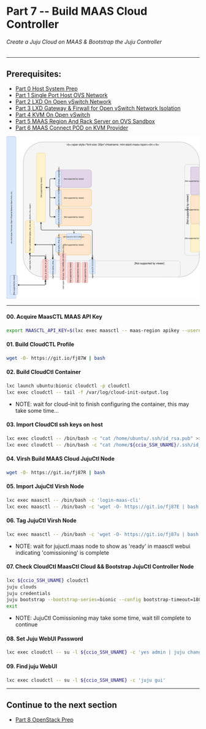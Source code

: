 # Part 7 -- Build MAAS Cloud Controller
###### Create a Juju Cloud on MAAS & Bootstrap the Juju Controller

-------
## Prerequisites:
- [Part 0 Host System Prep]
- [Part 1 Single Port Host OVS Network]
- [Part 2 LXD On Open vSwitch Network]
- [Part 3 LXD Gateway & Firwall for Open vSwitch Network Isolation]
- [Part 4 KVM On Open vSwitch]
- [Part 5 MAAS Region And Rack Server on OVS Sandbox]
- [Part 6 MAAS Connect POD on KVM Provider]

![CCIO Hypervisor - JujuCTL Cloud Controller](web/drawio/juju_maas_cloud_controller.svg)

-------
#### 00. Acquire MaasCTL MAAS API Key
````sh
export MAASCTL_API_KEY=$(lxc exec maasctl -- maas-region apikey --username=admin)
````

#### 01. Build CloudCTL Profile
````sh
wget -O- https://git.io/fj87W | bash
````

#### 02. Build CloudCtl Container
````sh
lxc launch ubuntu:bionic cloudctl -p cloudctl
lxc exec cloudctl -- tail -f /var/log/cloud-init-output.log
````
  - NOTE: wait for cloud-init to finish configuring the container, this may take some time...

#### 03. Import CloudCtl ssh keys on host
````sh
lxc exec cloudctl -- /bin/bash -c "cat /home/ubuntu/.ssh/id_rsa.pub" >>/root/.ssh/authorized_keys
lxc exec cloudctl -- /bin/bash -c "cat /home/${ccio_SSH_UNAME}/.ssh/id_rsa.pub" >>/root/.ssh/authorized_keys
````

#### 04. Virsh Build MAAS Cloud JujuCtl Node
````sh
wget -O- https://git.io/fj87R | bash
````

#### 05. Import JujuCtl Virsh Node
````sh
lxc exec maasctl -- /bin/bash -c 'login-maas-cli'
lxc exec maasctl -- /bin/bash -c 'wget -O- https://git.io/fj87E | bash'
````

#### 06. Tag JujuCtl Virsh Node
````sh
lxc exec maasctl -- /bin/bash -c 'wget -O- https://git.io/fj87u | bash'
````
  - NOTE: wait for jujuctl.maas node to show as 'ready' in maasctl webui indicating 'comissioning' is complete

#### 07. Check CloudCtl MaasCtl Cloud && Bootstrap JujuCtl Controller Node
````sh
lxc ${ccio_SSH_UNAME} cloudctl
juju clouds
juju credentials
juju bootstrap --bootstrap-series=bionic --config bootstrap-timeout=1800 --constraints "tags=jujuctl" maasctl jujuctl
exit
````
  - NOTE: JujuCtl Comissioning may take some time, wait till complete to continue

#### 08. Set Juju WebUI Password
````sh
lxc exec cloudctl -- su -l ${ccio_SSH_UNAME} -c 'yes admin | juju change-user-password admin'
````

#### 09. Find juju WebUI
````sh
lxc exec cloudctl -- su -l ${ccio_SSH_UNAME} -c 'juju gui'
````

-------
## Continue to the next section
- [Part 8 OpenStack Prep]

<!-- Markdown link & img dfn's -->
[Part 0 Host System Prep]: ../0_Host_System_Prep
[Part 1 Single Port Host OVS Network]: ../1_Single_Port_Host-Open_vSwitch_Network_Configuration
[Part 2 LXD On Open vSwitch Network]: ../2_LXD-On-OVS
[Part 3 LXD Gateway & Firwall for Open vSwitch Network Isolation]: ../3_LXD_Network_Gateway
[Part 4 KVM On Open vSwitch]: ../4_KVM_On_Open_vSwitch
[Part 5 MAAS Region And Rack Server on OVS Sandbox]: ../5_MAAS-Rack_And_Region_Ctl-On-Open_vSwitch
[Part 6 MAAS Connect POD on KVM Provider]: ../6_MAAS-Connect_POD_KVM-Provider
[Part 7 Juju MAAS Cloud]: ../7_Juju_MAAS_Cloud
[Part 8 OpenStack Prep]: ../8_OpenStack_Deploy
